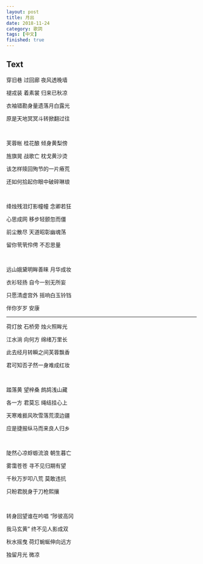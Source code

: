 ```yaml
---
layout: post
title: 月出
date: 2018-11-24
category: 歌詞
tags: [中文]
finished: true
---
```


## Text

穿旧巷 过回廊 夜风透晚墙

褪戎装 着素裳 归来已秋凉

衣袖错勘身量遗落月白露光

原是天地冥冥斗转掀翻过往

<br>

芙蓉帐 桂花酿 倾身黄梨傍

旌旗晃 战歌亡 枕戈黄沙烫

该怎样赎回殉节的一片瘠荒

还如何拾起你眼中破碎琳琅

<br>

绛烛残泪灯影幢幢 念卿若狂

心思成网 移步轻颤忽而僵

前尘散尽 天道昭彰幽魂荡

留你茕茕伶俜 不忍思量

<br>

远山娥黛明眸善睐 月华成妆

衣衫轻扬 自今一别无所妄

只愿清虚宫外 摇响白玉铃铛

伴你岁岁 安康

---

荷灯放 石桥旁 烛火照眸光

江水淌 向何方 绵绪万里长

此去经月转瞬之间芙蓉飘香

君可知否孑然一身难成红妆

<br>

踏落黄 望梓桑 鹧鸪浅山藏

各一方 君莫忘 绳结挂心上

天寒难捱风吹雪落荒漠边疆

应是捷报纵马而来良人归乡

<br>

陡然心凉蜉蝣流浪 朝生暮亡

雾霭苍苍 寻不见归期有望

千秋万岁叩八荒 莫敢违抗

只盼君脱身于刀枪熙攘

<br>

转身回望谁在吟唱 “陟彼高冈

我马玄黄” 终不见人影成双

秋水摇曳 荷灯蜿蜒伸向远方

独留月光 微凉

